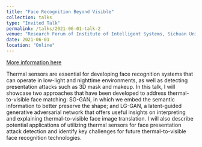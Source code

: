 ```yaml
---
title: "Face Recognition Beyond Visible"
collection: talks
type: "Invited Talk"
permalink: /talks/2021-06-01-talk-2
venue: "Research Forum of Institute of Intelligent Systems, Sichuan University"
date: 2021-06-01
location: "Online"
---
```


[More information here](https://vs.scu.edu.cn/info/1021/1793.htm)

Thermal sensors are essential for developing face recognition systems that can
operate in low-light and nighttime environments, as well as detecting presentation attacks such
as 3D mask and makeup. In this talk, I will showcase two approaches that have been developed
to address thermal-to-visible face matching: SG-GAN, in which we embed the semantic
information to better preserve the shape; and LG-GAN, a latent-guided generative adversarial
network that offers useful insights on interpreting and explaining thermal-to-visible face image
translation. I will also describe potential applications of utilizing thermal sensors for face
presentation attack detection and identify key challenges for future thermal-to-visible face
recognition technologies.

